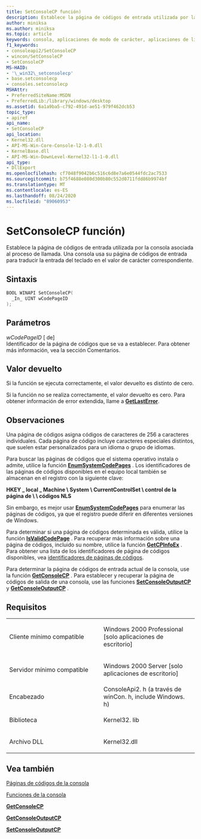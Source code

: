```yaml
---
title: SetConsoleCP función)
description: Establece la página de códigos de entrada utilizada por la consola asociada al proceso de llamada.
author: miniksa
ms.author: miniksa
ms.topic: article
keywords: consola, aplicaciones de modo de carácter, aplicaciones de línea de comandos, aplicaciones de terminal, API de consola
f1_keywords:
- consoleapi2/SetConsoleCP
- wincon/SetConsoleCP
- SetConsoleCP
MS-HAID:
- '\_win32\_setconsolecp'
- base.setconsolecp
- consoles.setconsolecp
MSHAttr:
- PreferredSiteName:MSDN
- PreferredLib:/library/windows/desktop
ms.assetid: 6a1a9ba5-c792-491d-ae51-979f462dcb53
topic_type:
- apiref
api_name:
- SetConsoleCP
api_location:
- Kernel32.dll
- API-MS-Win-Core-Console-l2-1-0.dll
- KernelBase.dll
- API-MS-Win-DownLevel-Kernel32-l1-1-0.dll
api_type:
- DllExport
ms.openlocfilehash: cf7048f9042b6c516c6d8e7a6e0544fdc2ac7533
ms.sourcegitcommit: b75f4688e080d300b80c552d0711fdd86b9974bf
ms.translationtype: MT
ms.contentlocale: es-ES
ms.lasthandoff: 08/24/2020
ms.locfileid: "89060953"
---
```

# <a name="setconsolecp-function"></a>SetConsoleCP función)


Establece la página de códigos de entrada utilizada por la consola asociada al proceso de llamada. Una consola usa su página de códigos de entrada para traducir la entrada del teclado en el valor de carácter correspondiente.

<a name="syntax"></a>Sintaxis
------

```C
BOOL WINAPI SetConsoleCP(
  _In_ UINT wCodePageID
);
```

<a name="parameters"></a>Parámetros
----------

*wCodePageID* \[ de\]  
Identificador de la página de códigos que se va a establecer. Para obtener más información, vea la sección Comentarios.

<a name="return-value"></a>Valor devuelto
------------

Si la función se ejecuta correctamente, el valor devuelto es distinto de cero.

Si la función no se realiza correctamente, el valor devuelto es cero. Para obtener información de error extendida, llame a [**GetLastError**](https://msdn.microsoft.com/library/windows/desktop/ms679360).

<a name="remarks"></a>Observaciones
-------

Una página de códigos asigna códigos de caracteres de 256 a caracteres individuales. Cada página de código incluye caracteres especiales distintos, que suelen estar personalizados para un idioma o grupo de idiomas.

Para buscar las páginas de códigos que el sistema operativo instala o admite, utilice la función [**EnumSystemCodePages**](https://msdn.microsoft.com/library/windows/desktop/dd317825) . Los identificadores de las páginas de códigos disponibles en el equipo local también se almacenan en el registro con la siguiente clave:

**HKEY \_ local \_ Machine \\ System \\ CurrentControlSet \\ control de la página de \\ \\ códigos NLS**

Sin embargo, es mejor usar [**EnumSystemCodePages**](https://msdn.microsoft.com/library/windows/desktop/dd317825) para enumerar las páginas de códigos, ya que el registro puede diferir en diferentes versiones de Windows.

Para determinar si una página de códigos determinada es válida, utilice la función [**IsValidCodePage**](https://msdn.microsoft.com/library/windows/desktop/dd318674) . Para recuperar más información sobre una página de códigos, incluido su nombre, utilice la función [**GetCPInfoEx**](https://msdn.microsoft.com/library/windows/desktop/dd318081) . Para obtener una lista de los identificadores de página de códigos disponibles, vea [identificadores de páginas de códigos](https://msdn.microsoft.com/library/windows/desktop/dd317756).

Para determinar la página de códigos de entrada actual de la consola, use la función [**GetConsoleCP**](getconsolecp.md) . Para establecer y recuperar la página de códigos de salida de una consola, use las funciones [**SetConsoleOutputCP**](setconsoleoutputcp.md) y [**GetConsoleOutputCP**](getconsoleoutputcp.md) .

<a name="requirements"></a>Requisitos
------------

<table>
<colgroup>
<col width="50%" />
<col width="50%" />
</colgroup>
<tbody>
<tr class="odd">
<td><p>Cliente mínimo compatible</p></td>
<td><p>Windows 2000 Professional [solo aplicaciones de escritorio]</p></td>
</tr>
<tr class="even">
<td><p>Servidor mínimo compatible</p></td>
<td><p>Windows 2000 Server [solo aplicaciones de escritorio]</p></td>
</tr>
<tr class="odd">
<td><p>Encabezado</p></td>
<td>ConsoleApi2. h (a través de winCon. h, include Windows. h)</td>
</tr>
<tr class="even">
<td><p>Biblioteca</p></td>
<td>Kernel32. lib</td>
</tr>
<tr class="odd">
<td><p>Archivo DLL</p></td>
<td>Kernel32.dll</td>
</tr>
<tr class="even">
</tr>
<tr class="odd">
</tr>
<tr class="even">
</tr>
</tbody>
</table>

## <a name="span-idsee_alsospansee-also"></a><span id="see_also"></span>Vea también


[Páginas de códigos de la consola](console-code-pages.md)

[Funciones de la consola](console-functions.md)

[**GetConsoleCP**](getconsolecp.md)

[**GetConsoleOutputCP**](getconsoleoutputcp.md)

[**SetConsoleOutputCP**](setconsoleoutputcp.md)

 

 




